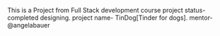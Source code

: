 This is a Project from Full Stack development course
project status- completed designing.
project name- TinDog[Tinder for dogs].
mentor-@angelabauer